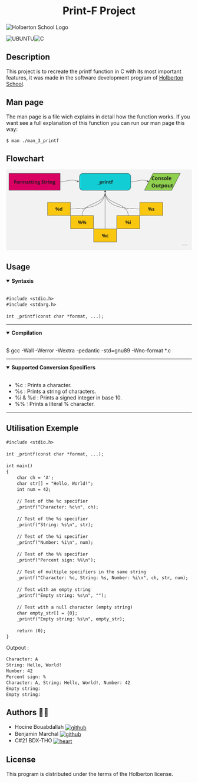 <div align="center">
    <h1>Print-F Project</h1>
</div>

![Holberton School Logo](https://techcrunch.com/wp-content/uploads/2015/11/holberton-logo-horizontal.jpg?w=680)

![UBUNTU](https://img.shields.io/badge/Ubuntu-E95420?style=for-the-badge&logo=ubuntu&logoColor=white)![C](https://img.shields.io/badge/C-00599C?style=for-the-badge&logo=c&logoColor=white)
## Description

This project is to recreate the printf function in C with its most important features, it was made in the software development program of [Holberton School](https://www.holbertonschool.fr/).

## Man page

The man page is a file wich explains in detail how the function works. If you want see a full explanation of this function you can run our man page this way:
```
$ man ./man_3_printf
```


## Flowchart

![Flowchart](https://github.com/Groinkb/holbertonschool-printf/blob/main/assets/images/Flowchart%20Template.jpeg)

## Usage

<details open>
<summary> <strong> Syntaxis </strong> </summary>

<br>

```
#include <stdio.h>
#include <stdarg.h>

int _printf(const char *format, ...);
```

- - -

<details open>
<summary> <strong> Compilation </strong> </summary>

<br>


$ gcc -Wall -Werror -Wextra -pedantic -std=gnu89 -Wno-format *.c
 
 - - -
 
<details open>
<summary> <strong> Supported Conversion Specifiers </strong> </summary>

<br>

* %c : Prints a character.
* %s : Prints a string of characters.
* %i & %d : Prints a signed integer in base 10.
* %% : Prints a literal % character.

</details>

- - -

## Utilisation Exemple

```
#include <stdio.h>

int _printf(const char *format, ...);

int main() 
{
    char ch = 'A';
    char str[] = "Hello, World!";
    int num = 42;

    // Test of the %c specifier
    _printf("Character: %c\n", ch);

    // Test of the %s specifier
    _printf("String: %s\n", str);

    // Test of the %i specifier
    _printf("Number: %i\n", num);

    // Test of the %% specifier
    _printf("Percent sign: %%\n");

    // Test of multiple specifiers in the same string
    _printf("Character: %c, String: %s, Number: %i\n", ch, str, num);

    // Test with an empty string
    _printf("Empty string: %s\n", "");

    // Test with a null character (empty string)
    char empty_str[] = {0};
    _printf("Empty string: %s\n", empty_str);

    return (0);
}
```
Outpout :
```
Character: A
String: Hello, World!
Number: 42
Percent sign: %
Character: A, String: Hello, World!, Number: 42
Empty string:
Empty string:

```


## Authors :fist_right::fist_left:

* Hocine Bouabdallah <a href="https://github.com/HB74C21" rel="nofollow"><img align="center" alt="github" src="https://www.vectorlogo.zone/logos/github/github-tile.svg" height="24" /></a>
* Benjamin Marchal <a href="https://github.com/Groinkb" rel="nofollow"><img align="center" alt="github" src="https://www.vectorlogo.zone/logos/github/github-tile.svg" height="24" /></a>
* C#21 BDX-THO <a href="https://www.youtube.com/watch?v=vev5icVBU2g" rel="nofollow"><img align="center" alt="heart" src="https://vectorwiki.com/images/a2I5f__heart.svg" height="24" /></a>

## License

This program is distributed under the terms of the Holberton license.